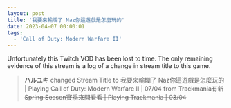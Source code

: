 ```yaml
---
layout: post
title: '我要來輸爛了 Naz你這遊戲是怎麼玩的'
date: 2023-04-07 00:00:01
tags:
  - 'Call of Duty: Modern Warfare II'
---
```


Unfortunately this Twitch VOD has been lost to time. The only remaining evidence of this stream is a log of a change in
stream title to this game.

> **ハルユキ** changed Stream Title to 我要來輸爛了 Naz你這遊戲是怎麼玩的 &#124; Playing Call of Duty: Modern Warfare II &#124; 07/04 from ~~Trackmania有新Spring Season賽季來開看看 &#124; Playing Trackmania &#124; 03/04~~